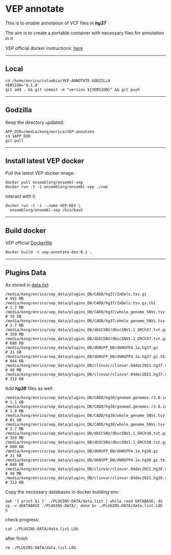 # VEP annotate

This is to enable annotation of VCF files in ***hg37***

The aim is to create a portable container with necessary files for annotation in it

VEP official docker instructions: [here](https://m.ensembl.org/info/docs/tools/vep/script/vep_download.html#docker)


---
## Local
```
cd /home/enrico/columbia/VEP-ANNOTATE-GODZILLA
VERSION='0.1.0'
git add . && git commit -m "version ${VERSION}" && git push
```

---
## Godzilla

Keep the directory updated:
```
APP_DIR=/media/kong/enrico/VEP-annotate
cd $APP_DIR
git pull
```

---
## Install latest VEP docker

Pull the latest VEP docker image:
```
docker pull ensemblorg/ensembl-vep
docker run -t -i ensemblorg/ensembl-vep ./vep
```
interact with it
```
docker run -t -i --name VEP-DEV \
  ensemblorg/ensembl-vep /bin/bash
```

---
## Build docker

VEP official [Dockerfile](https://github.com/Ensembl/ensembl-vep/blob/release/105/docker/Dockerfile)
```
docker build -t vep-annotate-dev:0.1 .
```

---
## Plugins Data
As stored in [data.list](PLUGINS-DATA/data.list):
```
/media/kong/enrico/vep_data/plugins_DB/CADD/hg37/InDels.tsv.gz                    # 591 MB
/media/kong/enrico/vep_data/plugins_DB/CADD/hg37/InDels.tsv.gz.tbi                # 1.7 MB
/media/kong/enrico/vep_data/plugins_DB/CADD/hg37/whole_genome_SNVs.tsv.gz         # 78 GB
/media/kong/enrico/vep_data/plugins_DB/CADD/hg37/whole_genome_SNVs.tsv.gz.tbi     # 2.7 MB
/media/kong/enrico/vep_data/plugins_DB/dbSCSNV/dbscSNV1.1_GRCh37.txt.gz           # 359 MB
/media/kong/enrico/vep_data/plugins_DB/dbSCSNV/dbscSNV1.1_GRCh37.txt.gz.tbi       # 680 KB
/media/kong/enrico/vep_data/plugins_DB/dbNSFP_DB/dbNSFP4.1a.hg37.gz               # 31 GB
/media/kong/enrico/vep_data/plugins_DB/dbNSFP_DB/dbNSFP4.1a.hg37.gz.tbi           # 844 KB
/media/kong/enrico/vep_data/plugins_DB/clinvar/clinvar.04dec2021.hg37.vcf.gz      # 46 MB
/media/kong/enrico/vep_data/plugins_DB/clinvar/clinvar.04dec2021.hg37.vcf.gz.tbi  # 312 KB
```
Add ***hg38*** files as well:
```
/media/kong/enrico/vep_data/plugins_DB/CADD/hg38/gnomad.genomes.r3.0.indel.tsv.gz                                                  # 1.1 GB
/media/kong/enrico/vep_data/plugins_DB/CADD/hg38/gnomad.genomes.r3.0.indel.tsv.gz.tbi                                              # 1.9 MB
/media/kong/enrico/vep_data/plugins_DB/CADD/hg38/whole_genome_SNVs.tsv.gz         # 81 GB
/media/kong/enrico/vep_data/plugins_DB/CADD/hg38/whole_genome_SNVs.tsv.gz.tbi     # 2.7 MB
/media/kong/enrico/vep_data/plugins_DB/dbSCSNV/dbscSNV1.1_GRCh38.txt.gz           # 359 MB
/media/kong/enrico/vep_data/plugins_DB/dbSCSNV/dbscSNV1.1_GRCh38.txt.gz.tbi       # 680 KB
/media/kong/enrico/vep_data/plugins_DB/dbNSFP_DB/dbNSFP4.1a.hg38.gz               # 31 GB
/media/kong/enrico/vep_data/plugins_DB/dbNSFP_DB/dbNSFP4.1a.hg38.gz.tbi           # 848 KB
/media/kong/enrico/vep_data/plugins_DB/clinvar/clinvar.04dec2021.hg38.vcf.gz      # 46 MB
/media/kong/enrico/vep_data/plugins_DB/clinvar/clinvar.04dec2021.hg38.vcf.gz.tbi  # 312 KB
```

Copy the necessary databases in docker building env:
```
awk '{ print $1 }' ./PLUGINS-DATA/data.list | while read DATABASE; do cp -v $DATABASE ./PLUGINS-DATA/; done &> ./PLUGINS-DATA/data.list.LOG &
```
check progress:
```
cat ./PLUGINS-DATA/data.list.LOG
```
after finish
```
rm ./PLUGINS-DATA/data.list.LOG
```
